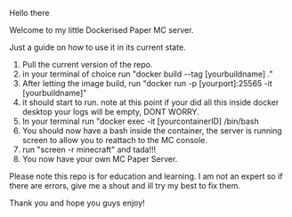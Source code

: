 Hello there

Welcome to my little Dockerised Paper MC server.

Just a guide on how to use it in its current state.

1. Pull the current version of the repo.
2. in your terminal of choice run "docker build --tag [yourbuildname] ."
3. After letting the image build, run "docker run -p [yourport]:25565 -it [yourbuildname]"
4. it should start to run. note at this point if your did all this inside docker desktop your logs will be empty,
   DONT WORRY.
5. In your terminal run "docker exec -it [yourcontainerID] /bin/bash
6. You should now have a bash inside the container, the server is running screen to allow you to reattach to the MC console.
7. run "screen -r minecraft" and tada!!!
8. You now have your own MC Paper Server.

Please note this repo is for education and learning. I am not an expert so if there are errors, give me a shout and ill try my best to fix them.

Thank you and hope you guys enjoy!

